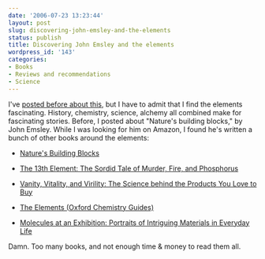 ```yaml
---
date: '2006-07-23 13:23:44'
layout: post
slug: discovering-john-emsley-and-the-elements
status: publish
title: Discovering John Emsley and the elements
wordpress_id: '143'
categories:
- Books
- Reviews and recommendations
- Science
---
```


I've [posted before about this](http://www.phfactor.net/wp/2006/03/01/learning-about-the-elements/), but I have to admit that I find the elements fascinating. History, chemistry, science, alchemy all combined make for fascinating stories. Before, I posted about "Nature's building blocks," by John Emsley. While I was looking for him on Amazon, I found he's written a bunch of other books around the elements:


* [Nature's Building Blocks](http://www.amazon.com/gp/redirect.html?link_code=ur2&tag=phfactor-20&camp=1789&creative=9325&location=http%3A%2F%2Fwww.amazon.com%2Fgp%2Fproduct%2F0198503407%2Fsr%3D8-1%2Fqid%3D1153688159%2Fref%3Dsr_1_1%3Fie%3DUTF8)

* [The 13th Element: The Sordid Tale of Murder, Fire, and Phosphorus](http://www.amazon.com/gp/redirect.html?link_code=ur2&tag=phfactor-20&camp=1789&creative=9325&location=http%3A%2F%2Fwww.amazon.com%2Fgp%2Fproduct%2F0198503407%2Fsr%3D8-1%2Fqid%3D1153688159%2Fref%3Dsr_1_1%3Fie%3DUTF8)

* [Vanity, Vitality, and Virility: The Science behind the Products You Love to Buy](http://www.amazon.com/gp/redirect.html?link_code=ur2&tag=phfactor-20&camp=1789&creative=9325&location=http%3A%2F%2Fwww.amazon.com%2Fgp%2Fproduct%2F0192806734%2Fsr%3D8-3%2Fqid%3D1153688159%2Fref%3Dsr_1_3%3Fie%3DUTF8)

* [The Elements (Oxford Chemistry Guides)](http://www.amazon.com/gp/redirect.html?link_code=ur2&tag=phfactor-20&camp=1789&creative=9325&location=http%3A%2F%2Fwww.amazon.com%2Fgp%2Fproduct%2F019855818X%2Fsr%3D8-4%2Fqid%3D1153688159%2Fref%3Dsr_1_4%3Fie%3DUTF8)

* [Molecules at an Exhibition: Portraits of Intriguing Materials in Everyday Life](http://www.amazon.com/gp/redirect.html?link_code=ur2&tag=phfactor-20&camp=1789&creative=9325&location=http%3A%2F%2Fwww.amazon.com%2Fgp%2Fproduct%2F0192862065%2Fsr%3D8-6%2Fqid%3D1153688159%2Fref%3Dsr_1_6%3Fie%3DUTF8)



Damn. Too many books, and not enough time & money to read them all.
